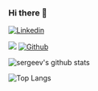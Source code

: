 ### Hi there 👋

<!-- Your badges -->
[![Linkedin](https://img.shields.io/badge/Vasily%20Sergeev-blue?style=flat&logo=Linkedin&logoColor=white)](https://www.linkedin.com/in/vasily-sergeev-078b31181/)

<!-- Profile View Count and GitStats -->
![](https://komarev.com/ghpvc/?username=sergeev&style=flat)
[![Github](https://img.shields.io/badge/-sergeev-black?style=flat&labelColor=black&logo=github&logoColor=white)](https://gitstats.me/sergeev)

<!-- https://github.com/anuraghazra/github-readme-stats -->
![sergeev's github stats](https://github-readme-stats.vercel.app/api?username=sergeev&show_icons=true&count_private=true&include_all_commits=true&hide_title=false&theme=radical)

![Top Langs](https://github-readme-stats.vercel.app/api/top-langs/?username=sergeev&count_private=true&hide=tsql&langs_count=7&theme=radical&layout=compact)

<!--
**sergeev/sergeev** is a ✨ _special_ ✨ repository because its `README.md` (this file) appears on your GitHub profile.

Here are some ideas to get you started:

- 🔭 I’m currently working on ...
- 🌱 I’m currently learning ...
- 👯 I’m looking to collaborate on ...
- 🤔 I’m looking for help with ...
- 💬 Ask me about ...
- 📫 How to reach me: ...
- 😄 Pronouns: ...
- ⚡ Fun fact: ...
-->
